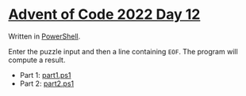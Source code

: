 # [Advent of Code 2022 Day 12](https://adventofcode.com/2022/day/12)

Written in [PowerShell](https://en.wikipedia.org/wiki/PowerShell).

Enter the puzzle input and then a line containing `EOF`. The program will compute a result.

  * Part 1: [part1.ps1](part1.ps1)
  * Part 2: [part2.ps1](part2.ps1)
